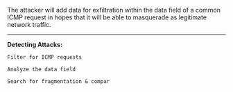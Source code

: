 
The attacker will add data for exfiltration within the data field of a common ICMP request in hopes that it will be able to masquerade as legitimate network traffic. 

-----------------------------------------


**Detecting Attacks:** 

	Filter for ICMP requests

	Analyze the data field

	Search for fragmentation & compar
